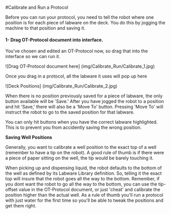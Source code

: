 #Calibrate and Run a Protocol

Before you can run your protocol, you need to tell the robot where one position is for each piece of labware on the deck. You do this by jogging the machine to that position and saving it. 

#### 1- Drag OT-Protocol document into interface. 

You've chosen and edited an OT-Protocol now, so drag that into the interface so we can run it. 

![Drag OT-Protocol document here] (img/Calibrate_Run/Calibrate_1.jpg)

Once you drag in a protocol, all the labware it uses will pop up here

![Deck Positions] (img/Calibrate_Run/Calibrate_2.jpg)

When there is no position previously saved for a piece of labware, the only button available will be 'Save.' After you have jogged the robot to a position and hit 'Save,' there will also be a 'Move To' button. Pressing 'Move To' will instruct the robot to go to the saved position for that labware. 

You can only hit buttons when you have the correct labware highlighted. This is to prevent you from accidently saving the wrong position. 

**Saving Well Positions**

Generally, you want to calibrate a well position to the exact top of a well (remember to have a tip on the robot). A good rule of thumb is if there were a piece of paper sitting on the well, the tip would be barely touching it. 

When picking up and dispensing liquid, the robot defaults to the bottom of the well as defined by its Labware Library definition. So, telling it the exact top will insure that the robot goes all the way to the bottom. Remember, if you dont want the robot to go all the way to the bottom, you can use the tip-offset value in the OT-Protocol document, or just 'cheat' and calibrate the position higher than the actual well. As a rule of thumb you'll run a protocol with just water for the first time so you'll be able to tweak the positions and get them right.

